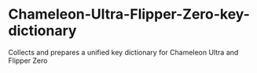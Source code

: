 # Chameleon-Ultra-Flipper-Zero-key-dictionary
Collects and prepares a unified key dictionary for Chameleon Ultra and Flipper Zero
